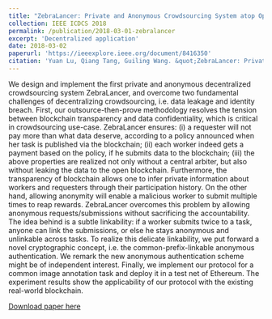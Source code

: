 ```yaml
---
title: "ZebraLancer: Private and Anonymous Crowdsourcing System atop Open Blockchain"
collection: IEEE ICDCS 2018
permalink: /publication/2018-03-01-zebralancer
excerpt: 'Decentralized application'
date: 2018-03-02
paperurl: 'https://ieeexplore.ieee.org/document/8416350'
citation: 'Yuan Lu, Qiang Tang, Guiling Wang. &quot;ZebraLancer: Private and Anonymous Crowdsourcing System atop Open Blockchain.&quot; <i>Proc. IEEE ICDCS 2018</i>.'
---
```

We design and implement the first private and anonymous decentralized crowdsourcing system ZebraLancer, and overcome two fundamental challenges of decentralizing crowdsourcing, i.e. data leakage and identity breach. First, our outsource-then-prove methodology resolves the tension between blockchain transparency and data confidentiality, which is critical in crowdsourcing use-case. ZebraLancer ensures: (i) a requester will not pay more than what data deserve, according to a policy announced when her task is published via the blockchain; (ii) each worker indeed gets a payment based on the policy, if he submits data to the blockchain; (iii) the above properties are realized not only without a central arbiter, but also without leaking the data to the open blockchain. Furthermore, the transparency of blockchain allows one to infer private information about workers and requesters through their participation history. On the other hand, allowing anonymity will enable a malicious worker to submit multiple times to reap rewards. ZebraLancer overcomes this problem by allowing anonymous requests/submissions without sacrificing the accountability. The idea behind is a subtle linkability: if a worker submits twice to a task, anyone can link the submissions, or else he stays anonymous and unlinkable across tasks. To realize this delicate linkability, we put forward a novel cryptographic concept, i.e. the common-prefix-linkable anonymous authentication. We remark the new anonymous authentication scheme might be of independent interest. Finally, we implement our protocol for a common image annotation task and deploy it in a test net of Ethereum. The experiment results show the applicability of our protocol with the existing real-world blockchain.

[Download paper here](https://ieeexplore.ieee.org/document/8416350)

